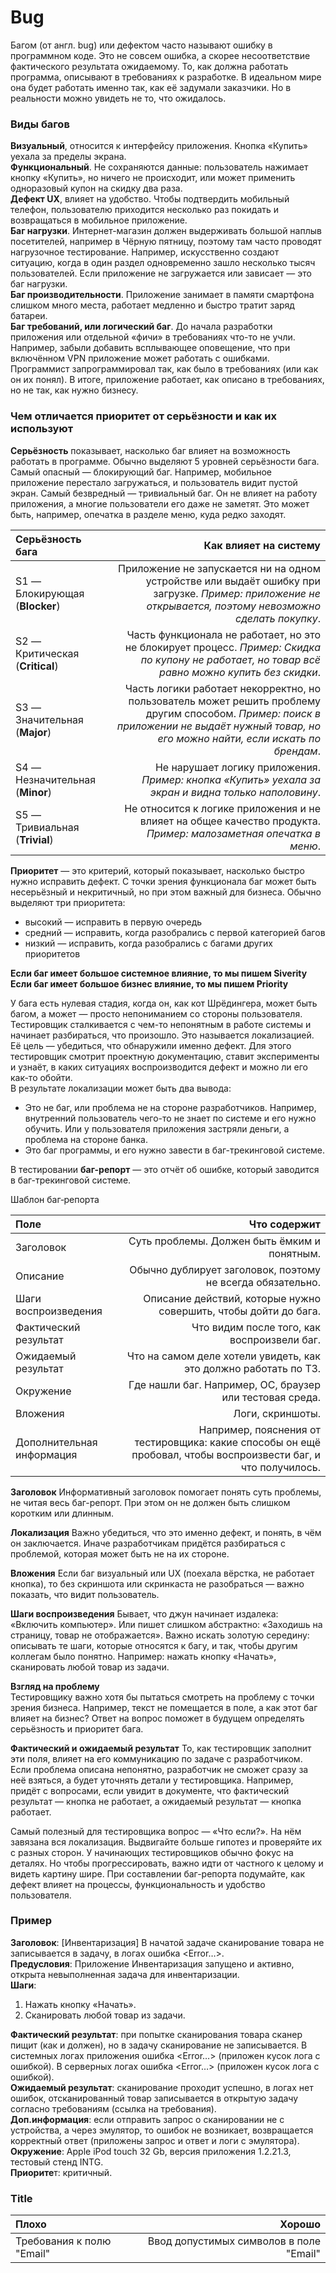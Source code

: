 # Bug
Багом (от англ. bug) или дефектом часто называют ошибку в программном коде. Это не совсем ошибка, а скорее несоответствие фактического результата ожидаемому. То, как должна работать программа, описывают в требованиях к разработке. В идеальном мире она будет работать именно так, как её задумали заказчики. Но в реальности можно увидеть не то, что ожидалось.   
###  Виды багов  
**Визуальный**, относится к интерфейсу приложения. Кнопка «Купить» уехала за пределы экрана.   
**Функциональный**. Не сохраняются данные: пользователь нажимает кнопку «Купить», но ничего не происходит, или может применить одноразовый купон на скидку два раза.  
**Дефект UX**, влияет на удобство. Чтобы подтвердить мобильный телефон, пользователю приходится несколько раз покидать и возвращаться в мобильное приложение.   
**Баг нагрузки**. Интернет-магазин должен выдерживать большой наплыв посетителей, например в Чёрную пятницу, поэтому там часто проводят нагрузочное тестирование. Например, искусственно создают ситуацию, когда в один раздел одновременно зашло несколько тысяч пользователей. Если приложение не загружается или зависает — это баг нагрузки.    
**Баг производительности**. Приложение занимает в памяти смартфона слишком много места, работает медленно и быстро тратит заряд батареи.    
**Баг требований, или логический баг**. До начала разработки приложения или отдельной «фичи» в требованиях что-то не учли. Например, забыли добавить всплывающее оповещение, что при включённом VPN приложение может работать с ошибками. Программист запрограммировал так, как было в требованиях (или как он их понял). В итоге, приложение работает, как описано в требованиях, но не так, как нужно бизнесу.  
### Чем отличается приоритет от серьёзности и как их используют   
**Серьёзность** показывает, насколько баг влияет на возможность работать в программе. Обычно выделяют 5 уровней серьёзности бага. Самый опасный — блокирующий баг. Например, мобильное приложение перестало загружаться, и пользователь видит пустой экран. Самый безвредный — тривиальный баг. Он не влияет на работу приложения, а многие пользователи его даже не заметят. Это может быть, например, опечатка в разделе меню, куда редко заходят.   

Серьёзность бага | Как влияет на систему
:--------|---------:
S1 — Блокирующая (**Blocker**)  | Приложение не запускается ни на одном устройстве или выдаёт ошибку при загрузке.   *Пример: приложение не открывается, поэтому невозможно сделать покупку*.  
S2 — Критическая (**Critical**) | Часть функционала не работает, но это не блокирует процесс. *Пример: Скидка по купону не работает, но товар всё равно можно купить без скидки*.  
S3 — Значительная (**Major**)   | Часть логики работает некорректно, но пользователь может решить проблему другим способом. *Пример: поиск в приложении не выдаёт нужный товар, но его можно найти, если искать по брендам*.
S4 — Незначительная (**Minor**) | Не нарушает логику приложения. *Пример: кнопка «Купить» уехала за экран и видна только наполовину*.
S5 — Тривиальная (**Trivial**)  | Не относится к логике приложения и не влияет на общее качество продукта. *Пример: малозаметная опечатка в меню*.

**Приоритет** — это критерий, который показывает, насколько быстро нужно исправить дефект. С точки зрения функционала баг может быть несерьёзный и некритичный, но при этом важный для бизнеса. Обычно выделяют три приоритета:  
- высокий — исправить в первую очередь  
- средний — исправить, когда разобрались с первой категорией багов   
- низкий — исправить, когда разобрались с багами других приоритетов   

**Если баг имеет большое системное влияние, то мы пишем Siverity**  
**Если баг имеет большое бизнес влияние, то мы пишем Priority**  

У бага есть нулевая стадия, когда он, как кот Шрёдингера, может быть багом, а может — просто непониманием со стороны пользователя. Тестировщик сталкивается с чем-то непонятным в работе системы и начинает разбираться, что произошло. Это называется локализацией. Её цель — убедиться, что обнаружили именно дефект. Для этого тестировщик смотрит проектную документацию, ставит эксперименты и узнаёт, в каких ситуациях воспроизводится дефект и можно ли его как-то обойти.    
В результате локализации может быть два вывода:   
- Это не баг, или проблема не на стороне разработчиков. Например, внутренний пользователь чего-то не знает по системе и его нужно обучить. Или у пользователя приложения застряли деньги, а проблема на стороне банка.    
- Это баг программы, и его нужно завести в баг-трекинговой системе.   

В тестировании **баг-репорт** — это отчёт об ошибке, который заводится в баг-трекинговой системе.    

Шаблон баг‑репорта   

Поле | Что содержит
:-----|--------:
Заголовок | Суть проблемы. Должен быть ёмким и понятным.
Описание | Обычно дублирует заголовок, поэтому не всегда обязательно.
Шаги воспроизведения | Описание действий, которые нужно совершить, чтобы дойти до бага.
Фактический результат | Что видим после того, как воспроизвели баг.
Ожидаемый результат | Что на самом деле хотели увидеть, как это должно работать по ТЗ.
Окружение | Где нашли баг. Например, ОС, браузер или тестовая среда.
Вложения | Логи, скриншоты. 
Дополнительная информация | Например, пояснения от тестировщика: какие способы он ещё пробовал, чтобы воспроизвести баг, и что получилось.

**Заголовок**
 Информативный заголовок помогает понять суть проблемы, не читая весь баг-репорт. При этом он не должен быть слишком коротким или длинным.   

**Локализация** 
Важно убедиться, что это именно дефект, и понять, в чём он заключается. Иначе разработчикам придётся разбираться с проблемой, которая может быть не на их стороне.  

**Вложения** 
Если баг визуальный или UX (поехала вёрстка, не работает кнопка), то без скриншота или скринкаста не разобраться — важно показать, что видит пользователь. 

**Шаги воспроизведения** 
Бывает, что джун начинает издалека: «Включить компьютер». Или пишет слишком абстрактно: «Заходишь на страницу, товар не отображается». Важно искать золотую середину: описывать те шаги, которые относятся к багу, и так, чтобы другим коллегам было понятно. Например: нажать кнопку «Начать», сканировать любой товар из задачи.  

**Взгляд на проблему**  
Тестировщику важно хотя бы пытаться смотреть на проблему с точки зрения бизнеса. Например, текст не помещается в поле, а как этот баг влияет на бизнес? Ответ на вопрос поможет в будущем определять серьёзность и приоритет бага.  

**Фактический и ожидаемый результат**
То, как тестировщик заполнит эти поля, влияет на его коммуникацию по задаче с разработчиком. Если проблема описана непонятно, разработчик не сможет сразу за неё взяться, а будет уточнять детали у тестировщика. Например, придёт с вопросами, если увидит в документе, что фактический результат — кнопка не работает, а ожидаемый результат — кнопка работает.   

Самый полезный для тестировщика вопрос — «Что если?». На нём завязана вся локализация. Выдвигайте больше гипотез и проверяйте их с разных сторон.  У начинающих тестировщиков обычно фокус на деталях. Но чтобы прогрессировать, важно идти от частного к целому и видеть картину шире. При составлении баг-репорта подумайте, как дефект влияет на процессы, функциональность и удобство пользователя.  
### Пример
**Заголовок**: [Инвентаризация] В начатой задаче сканирование товара не записывается в задачу, в логах ошибка <Error…>.  
**Предусловия**: Приложение Инвентаризация запущено и активно, открыта невыполненная задача для инвентаризации.  
**Шаги**:  
1.  Нажать кнопку «Начать».  
2.  Сканировать любой товар из задачи.  

**Фактический результат**: при попытке сканирования товара сканер пищит (как и должен), но в задачу сканирование не записывается. В системных логах приложения ошибка <Error…> (приложен кусок лога с ошибкой). В серверных логах ошибка <Error…> (приложен кусок лога с ошибкой).   
**Ожидаемый результат**: сканирование проходит успешно, в логах нет ошибок, отсканированный товар записывается в открытую задачу согласно требованиям (ссылка на требования).   
**Доп.информация**: если отправить запрос о сканировании не с устройства, а через эмулятор, то ошибок не возникает, возвращается корректный ответ (приложены запрос и ответ и логи с эмулятора).  
**Окружение**: Apple iPod touch 32 Gb, версия приложения 1.2.21.3, тестовый стенд INTG.  
**Приорите**т: критичный.  

### Title
Плохо| Хорошо
:--------|---------:
Требования к полю "Email" | Ввод допустимых символов в поле "Email"

